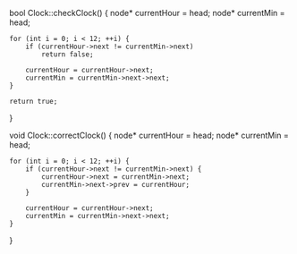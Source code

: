 bool Clock::checkClock() {
    node* currentHour = head;
    node* currentMin = head;
    
    for (int i = 0; i < 12; ++i) {
        if (currentHour->next != currentMin->next)
            return false;
        
        currentHour = currentHour->next;
        currentMin = currentMin->next->next;
    }
    
    return true;
}

void Clock::correctClock() {
    node* currentHour = head;
    node* currentMin = head;
    
    for (int i = 0; i < 12; ++i) {
        if (currentHour->next != currentMin->next) {
            currentHour->next = currentMin->next;
            currentMin->next->prev = currentHour;
        }
        
        currentHour = currentHour->next;
        currentMin = currentMin->next->next;
    }
}
